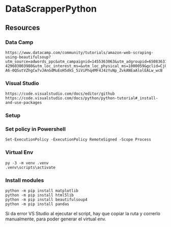# DataScrapperPython

## Resources

### Data Camp
	https://www.datacamp.com/community/tutorials/amazon-web-scraping-using-beautifulsoup?utm_source=adwords_ppc&utm_campaignid=1455363063&utm_adgroupid=65083631748&utm_device=c&utm_keyword=&utm_matchtype=b&utm_network=g&utm_adpostion=&utm_creative=278443377086&utm_targetid=dsa-429603003980&utm_loc_interest_ms=&utm_loc_physical_ms=1000059&gclid=Cj0KCQjwzbv7BRDIARIsAM-A6-0QSutVZhgCw7vJAnGdMuEoH5dkS_5iViPhq4MF4J4zYuNp_ZvkANEaAlolEALw_wcB

### Visual Studio
	https://code.visualstudio.com/docs/editor/github
	https://code.visualstudio.com/docs/python/python-tutorial#_install-and-use-packages

### Setup

  ### Set policy in Powershell
	Set-ExecutionPolicy -ExecutionPolicy RemoteSigned -Scope Process
  ### Virtual Env
	py -3 -m venv .venv
	.venv\scripts\activate  
	
  ### Install modules
	python -m pip install matplotlib
	python -m pip install html5lib
	python -m pip install beautifulsoup4
	python -m pip install pandas
    
  Si da error VS Studio al ejecutar el script, hay que copiar la ruta y correrlo manualmente, para poder generar el virtual env.
